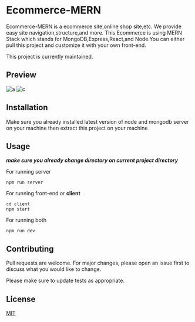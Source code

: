 # Ecommerce-MERN

Ecommerce-MERN is a ecommerce site,online shop site,etc. We provide easy site navigation,structure,and more. This Ecommerce is using MERN Stack which stands for MongoDB,Express,React,and Node.You can either pull this project and customize it with your own front-end.

This project is currently maintained.

## Preview
![a](https://user-images.githubusercontent.com/58504115/76494957-7cb78600-6468-11ea-9bc4-1e6adb43fbdc.PNG)
![c](https://user-images.githubusercontent.com/58504115/76495091-c2744e80-6468-11ea-9029-28d583cc4170.PNG)

## Installation

Make sure you already installed latest version of node and mongodb server on your machine then extract this project on your machine

## Usage

***make sure you already change directory on current project directory***

For running server

```
npm run server
```

For running front-end or **client**

```
cd client
npm start
```

For running both
```
npm run dev
```


## Contributing
Pull requests are welcome. For major changes, please open an issue first to discuss what you would like to change.

Please make sure to update tests as appropriate.

## License
[MIT](https://choosealicense.com/licenses/mit/)
